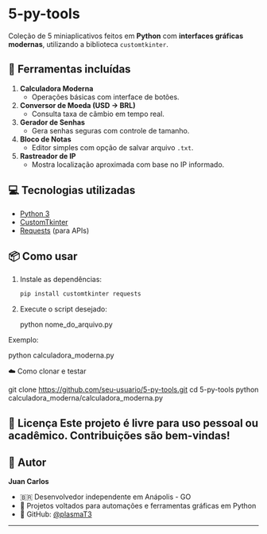 # 5-py-tools

Coleção de 5 miniaplicativos feitos em **Python** com **interfaces gráficas modernas**, utilizando a biblioteca `customtkinter`.

## 🧰 Ferramentas incluídas

1. **Calculadora Moderna**
   - Operações básicas com interface de botões.
2. **Conversor de Moeda (USD → BRL)**
   - Consulta taxa de câmbio em tempo real.
3. **Gerador de Senhas**
   - Gera senhas seguras com controle de tamanho.
4. **Bloco de Notas**
   - Editor simples com opção de salvar arquivo `.txt`.
5. **Rastreador de IP**
   - Mostra localização aproximada com base no IP informado.

## 💻 Tecnologias utilizadas

- [Python 3](https://www.python.org/)
- [CustomTkinter](https://github.com/TomSchimansky/CustomTkinter)
- [Requests](https://pypi.org/project/requests/) (para APIs)

## 📦 Como usar

1. Instale as dependências:
   ```bash
   pip install customtkinter requests

2. Execute o script desejado:

   python nome_do_arquivo.py

Exemplo:

   python calculadora_moderna.py

☁️ Como clonar e testar

   git clone https://github.com/seu-usuario/5-py-tools.git
   cd 5-py-tools
   python calculadora_moderna/calculadora_moderna.py

🔖 Licença
Este projeto é livre para uso pessoal ou acadêmico. Contribuições são bem-vindas!
---

## 👤 Autor

**Juan Carlos**

- 🇧🇷 Desenvolvedor independente em Anápolis - GO
- 💼 Projetos voltados para automações e ferramentas gráficas em Python
- 🔗 GitHub: [@plasmaT3](https://github.com/plasmaT3)

---


